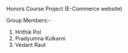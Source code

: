 Honors Course Project (E-Commerce website)

Group Members:-
1. Hrithik Pol
2. Pradyumna Kulkarni
3. Vedant Raut
